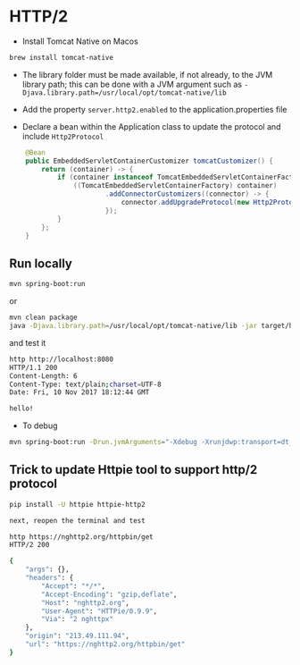 # HTTP/2

- Install Tomcat Native on Macos
```bash
brew install tomcat-native
```

- The library folder must be made available, if not already, to the JVM library
  path; this can be done with a JVM argument such as
  `-Djava.library.path=/usr/local/opt/tomcat-native/lib`

- Add the property `server.http2.enabled` to the application.properties file

- Declare a bean within the Application class to update the protocol and include `Http2Protocol`
```java
	@Bean
	public EmbeddedServletContainerCustomizer tomcatCustomizer() {
		return (container) -> {
			if (container instanceof TomcatEmbeddedServletContainerFactory) {
				((TomcatEmbeddedServletContainerFactory) container)
						.addConnectorCustomizers((connector) -> {
							connector.addUpgradeProtocol(new Http2Protocol());
						});
			}
		};
	}
```

## Run locally
```bash
mvn spring-boot:run
```

or

```bash
mvn clean package  
java -Djava.library.path=/usr/local/opt/tomcat-native/lib -jar target/http-2-1.0.0-SNAPSHOT.jar
```

and test it

```bash
http http://localhost:8080                                                                     
HTTP/1.1 200 
Content-Length: 6
Content-Type: text/plain;charset=UTF-8
Date: Fri, 10 Nov 2017 18:12:44 GMT

hello!
```

- To debug
```bash
mvn spring-boot:run -Drun.jvmArguments="-Xdebug -Xrunjdwp:transport=dt_socket,server=y,suspend=y,address=5005"
```

## Trick to update Httpie tool to support http/2 protocol
```bash
pip install -U httpie httpie-http2

next, reopen the terminal and test

http https://nghttp2.org/httpbin/get
HTTP/2 200 

{
    "args": {}, 
    "headers": {
        "Accept": "*/*", 
        "Accept-Encoding": "gzip,deflate", 
        "Host": "nghttp2.org", 
        "User-Agent": "HTTPie/0.9.9", 
        "Via": "2 nghttpx"
    }, 
    "origin": "213.49.111.94", 
    "url": "https://nghttp2.org/httpbin/get"
}
```